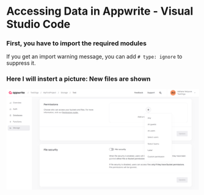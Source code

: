 # Accessing Data in Appwrite - Visual Studio Code

### First, you have to import the required modules

If you get an import warning message, you can add `# type: ignore` to suppress it.

### Here I will instert a picture: New files are shown
![Alarm button with configuration: Pause all alarms](<contents/assets/10.PNG>)  
